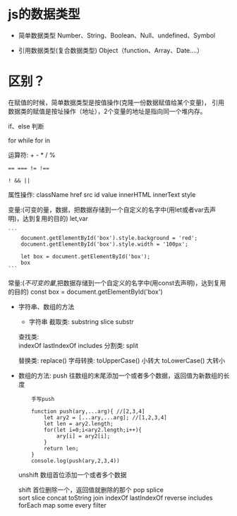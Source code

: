 # js的数据类型

- 简单数据类型
    Number、String、Boolean、Null、undefined、Symbol

- 引用数据类型(复合数据类型)
    Object（function、Array、Date....）

# 区别？
在赋值的时候，简单数据类型是按值操作(克隆一份数据赋值给某个变量)，
引用数据类的赋值是按址操作（地址），2个变量的地址是指向同一个堆内存。

if、else 判断

for while for in

运算符:
    + - * / %

    == === != !==

    ! && ||

属性操作:
    className
    href
    src
    id
    value
    innerHTML
    innerText
    style

变量:(可变的量，数据，把数据存储到一个自定义的名字中(用let或者var去声明)，达到复用的目的)
    let,var

    ```
        document.getElementById('box').style.background = 'red';
        document.getElementById('box').style.width = '100px';

        let box = document.getElementById('box');
        box
    ```
常量:(*不可变的量*,把数据存储到一个自定义的名字中(用const去声明)，达到复用的目的) 
    const box = document.getElementById('box')

- 字符串、数组的方法
    - 字符串
    截取类:
        substring
        slice
        substr
        
    查找类:    
        indexOf
        lastIndexOf
        includes
    分割类:
        split

    替换类:
        replace()
    字母转换:
        toUpperCase() 小转大
        toLowerCase() 大转小

    
- 数组的方法:
    push 往数组的末尾添加一个或者多个数据，返回值为新数组的长度

    ``` 
        手写push

        function push(ary,...arg){ //[2,3,4]
            let ary2 = [...ary,...arg]; //[1,2,3,4]
            let len = ary2.length;
            for(let i=0;i<ary2.length;i++){
                ary[i] = ary2[i];
            }
            return len;
        }
        console.log(push(ary,2,3,4))
    ```

    unshift 数组首位添加一个或者多个数据

    shift   首位删除一个，返回值就删除的那个
    pop
    splice  
    sort
    slice
    concat
    toString
    join
    indexOf
    lastIndexOf
    reverse
    includes
    forEach
    map
    some
    every
    filter


    







    

        












